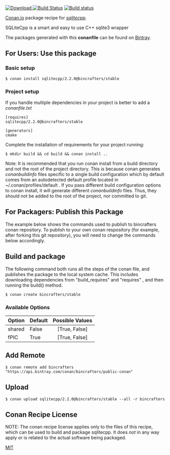 [![Download](https://api.bintray.com/packages/bincrafters/public-conan/sqlitecpp%3Abincrafters/images/download.svg) ](https://bintray.com/bincrafters/public-conan/sqlitecpp%3Abincrafters/_latestVersion)
[![Build Status](https://travis-ci.com/bincrafters/conan-sqlitecpp.svg?branch=stable%2F2.2.0)](https://travis-ci.com/bincrafters/conan-sqlitecpp)
[![Build status](https://ci.appveyor.com/api/projects/status/github/Bincrafters/conan-sqlitecpp?branch=stable%2F2.2.0&svg=true)](https://ci.appveyor.com/project/bincrafters/conan-sqlitecpp)

[Conan.io](https://conan.io) package recipe for [*sqlitecpp*](https://github.com/SRombauts/SQLiteCpp).

SQLiteCpp is a smart and easy to use C++ sqlite3 wrapper

The packages generated with this **conanfile** can be found on [Bintray](https://bintray.com/bincrafters/public-conan/sqlitecpp%3Abincrafters).

## For Users: Use this package

### Basic setup

    $ conan install sqlitecpp/2.2.0@bincrafters/stable

### Project setup

If you handle multiple dependencies in your project is better to add a *conanfile.txt*

    [requires]
    sqlitecpp/2.2.0@bincrafters/stable

    [generators]
    cmake

Complete the installation of requirements for your project running:

    $ mkdir build && cd build && conan install ..

Note: It is recommended that you run conan install from a build directory and not the root of the project directory.  This is because conan generates *conanbuildinfo* files specific to a single build configuration which by default comes from an autodetected default profile located in ~/.conan/profiles/default .  If you pass different build configuration options to conan install, it will generate different *conanbuildinfo* files.  Thus, they should not be added to the root of the project, nor committed to git.

## For Packagers: Publish this Package

The example below shows the commands used to publish to bincrafters conan repository. To publish to your own conan respository (for example, after forking this git repository), you will need to change the commands below accordingly.

## Build and package

The following command both runs all the steps of the conan file, and publishes the package to the local system cache.  This includes downloading dependencies from "build_requires" and "requires" , and then running the build() method.

    $ conan create bincrafters/stable


### Available Options
| Option        | Default | Possible Values  |
| ------------- |:----------------- |:------------:|
| shared      | False |  [True, False] |
| fPIC      | True |  [True, False] |

## Add Remote

    $ conan remote add bincrafters "https://api.bintray.com/conan/bincrafters/public-conan"

## Upload

    $ conan upload sqlitecpp/2.2.0@bincrafters/stable --all -r bincrafters


## Conan Recipe License

NOTE: The conan recipe license applies only to the files of this recipe, which can be used to build and package sqlitecpp.
It does *not* in any way apply or is related to the actual software being packaged.

[MIT](https://github.com/bincrafters/conan-sqlitecpp.git/blob/testing/2.2.0/LICENSE)
